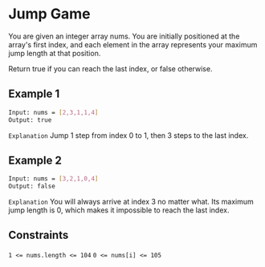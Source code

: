 # Jump Game

You are given an integer array nums. You are initially positioned at the array's first index, and each element in the array represents your maximum jump length at that position.

Return true if you can reach the last index, or false otherwise.

## Example 1

```bash
Input: nums = [2,3,1,1,4]
Output: true
```

`Explanation` Jump 1 step from index 0 to 1, then 3 steps to the last index.

## Example 2

```bash
Input: nums = [3,2,1,0,4]
Output: false
```

`Explanation` You will always arrive at index 3 no matter what. Its maximum jump length is 0, which makes it impossible to reach the last index.

## Constraints

`1 <= nums.length <= 104`
`0 <= nums[i] <= 105`
